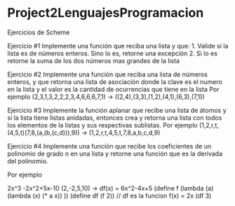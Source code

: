 # Project2LenguajesProgramacion
Ejercicios de Scheme

Ejercicio #1 
Implemente una función que reciba una lista y que: 1. Valide si la lista es de números enteros. Sino lo es, retorne una excepción 2. Si lo es retorne la suma de los dos números mas grandes de la lista  

Ejercicio #2 
Implemente una función que reciba una lista de números enteros, y que retorna una lista de asociación donde la clave es el numero en la lista y el valor es la cantidad de ocurrencias que tiene en la lista 
Por ejemplo 
(2,3,1,3,2,2,2,3,4,6,6,6,7,1)   ->   ((2,4),(3,3),(1,2),(4,1),(6,3),(7,1)) 

Ejercicio #3 
Implemente la función aplanar que recibe una lista de átomos y si la lista tiene listas anidadas, entonces crea y retorna una lista con todos los elementos de la listas y sus respectivas sublistas. 
Por ejemplo 
(1,2,r,t,(4,5,t)(7,8,(a,(b,(c,d))),9)) ->  (1,2,r,t,4,5,t,7,8,a,b,c,d,9) 

Ejercicio #4 
Implemente una función que recibe los coeficientes de un polinomio de grado n en una lista y retorne una función que es la derivada del polinomio. 

Por ejemplo

2x^3 -2x^2+5x-10 
(2,-2,5,10)  ->  df(x) = 6x^2-4x+5 
(define f (lambda (a) (lambda (x) (* a x)) )) (define df (f 2))  // df es la funcion f(x) = 2x (df 3) 


